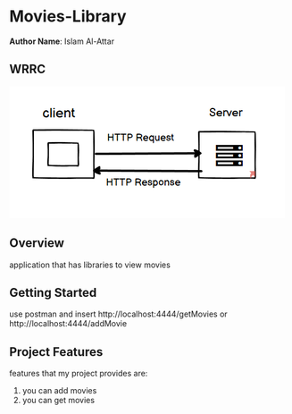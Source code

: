 # Movies-Library


**Author Name**: Islam Al-Attar

## WRRC
![Screenshot](WRRC.png)

## Overview
application that has libraries to view movies
## Getting Started

use postman and insert http://localhost:4444/getMovies or http://localhost:4444/addMovie

## Project Features
features that my project provides are:
1) you can add movies 
2) you can get movies